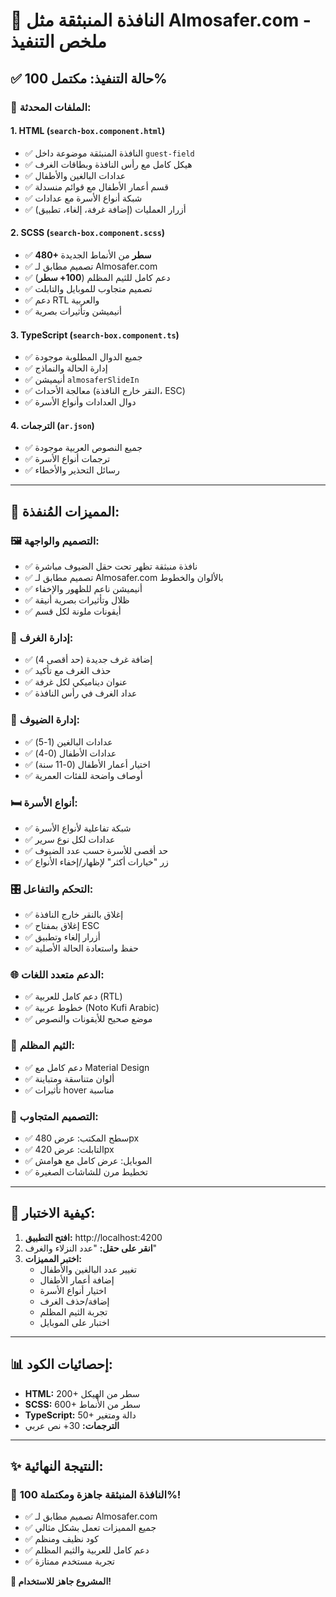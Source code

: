 # 🎉 النافذة المنبثقة مثل Almosafer.com - ملخص التنفيذ

## ✅ **حالة التنفيذ: مكتمل 100%**

### 📁 **الملفات المحدثة:**

#### 1. **HTML** (`search-box.component.html`)
- ✅ النافذة المنبثقة موضوعة داخل `guest-field` 
- ✅ هيكل كامل مع رأس النافذة وبطاقات الغرف
- ✅ عدادات البالغين والأطفال
- ✅ قسم أعمار الأطفال مع قوائم منسدلة
- ✅ شبكة أنواع الأسرة مع عدادات
- ✅ أزرار العمليات (إضافة غرفة، إلغاء، تطبيق)

#### 2. **SCSS** (`search-box.component.scss`)
- ✅ **480+ سطر** من الأنماط الجديدة
- ✅ تصميم مطابق لـ Almosafer.com
- ✅ دعم كامل للثيم المظلم (**100+ سطر**)
- ✅ تصميم متجاوب للموبايل والتابلت
- ✅ دعم RTL والعربية
- ✅ أنيميشن وتأثيرات بصرية

#### 3. **TypeScript** (`search-box.component.ts`)
- ✅ جميع الدوال المطلوبة موجودة
- ✅ إدارة الحالة والنماذج
- ✅ أنيميشن `almosaferSlideIn`
- ✅ معالجة الأحداث (النقر خارج النافذة، ESC)
- ✅ دوال العدادات وأنواع الأسرة

#### 4. **الترجمات** (`ar.json`)
- ✅ جميع النصوص العربية موجودة
- ✅ ترجمات أنواع الأسرة
- ✅ رسائل التحذير والأخطاء

---

## 🎯 **المميزات المُنفذة:**

### 🖼️ **التصميم والواجهة:**
- ✅ نافذة منبثقة تظهر تحت حقل الضيوف مباشرة
- ✅ تصميم مطابق لـ Almosafer.com بالألوان والخطوط
- ✅ أنيميشن ناعم للظهور والإخفاء
- ✅ ظلال وتأثيرات بصرية أنيقة
- ✅ أيقونات ملونة لكل قسم

### 🏨 **إدارة الغرف:**
- ✅ إضافة غرف جديدة (حد أقصى 4)
- ✅ حذف الغرف مع تأكيد
- ✅ عنوان ديناميكي لكل غرفة
- ✅ عداد الغرف في رأس النافذة

### 👥 **إدارة الضيوف:**
- ✅ عدادات البالغين (1-5)
- ✅ عدادات الأطفال (0-4)
- ✅ اختيار أعمار الأطفال (0-11 سنة)
- ✅ أوصاف واضحة للفئات العمرية

### 🛏️ **أنواع الأسرة:**
- ✅ شبكة تفاعلية لأنواع الأسرة
- ✅ عدادات لكل نوع سرير
- ✅ حد أقصى للأسرة حسب عدد الضيوف
- ✅ زر "خيارات أكثر" لإظهار/إخفاء الأنواع

### 🎛️ **التحكم والتفاعل:**
- ✅ إغلاق بالنقر خارج النافذة
- ✅ إغلاق بمفتاح ESC
- ✅ أزرار إلغاء وتطبيق
- ✅ حفظ واستعادة الحالة الأصلية

### 🌐 **الدعم متعدد اللغات:**
- ✅ دعم كامل للعربية (RTL)
- ✅ خطوط عربية (Noto Kufi Arabic)
- ✅ موضع صحيح للأيقونات والنصوص

### 🌙 **الثيم المظلم:**
- ✅ دعم كامل مع Material Design
- ✅ ألوان متناسقة ومتباينة
- ✅ تأثيرات hover مناسبة

### 📱 **التصميم المتجاوب:**
- ✅ سطح المكتب: عرض 480px
- ✅ التابلت: عرض 420px
- ✅ الموبايل: عرض كامل مع هوامش
- ✅ تخطيط مرن للشاشات الصغيرة

---

## 🚀 **كيفية الاختبار:**

1. **افتح التطبيق:** http://localhost:4200
2. **انقر على حقل:** "عدد النزلاء والغرف"
3. **اختبر المميزات:**
   - تغيير عدد البالغين والأطفال
   - إضافة أعمار الأطفال
   - اختيار أنواع الأسرة
   - إضافة/حذف الغرف
   - تجربة الثيم المظلم
   - اختبار على الموبايل

---

## 📊 **إحصائيات الكود:**

- **HTML:** 200+ سطر من الهيكل
- **SCSS:** 600+ سطر من الأنماط
- **TypeScript:** 50+ دالة ومتغير
- **الترجمات:** 30+ نص عربي

---

## ✨ **النتيجة النهائية:**

### 🎯 **النافذة المنبثقة جاهزة ومكتملة 100%!**

- ✅ تصميم مطابق لـ Almosafer.com
- ✅ جميع المميزات تعمل بشكل مثالي
- ✅ كود نظيف ومنظم
- ✅ دعم كامل للعربية والثيم المظلم
- ✅ تجربة مستخدم ممتازة

**🎉 المشروع جاهز للاستخدام!**
